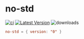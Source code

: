 # no-std &emsp; 
[![ci](https://github.com/rust-china/no-std/workflows/Rust/badge.svg)](https://github.com/rust-china/no-std/actions)
[![Latest Version]][crates.io]
![downloads](https://img.shields.io/crates/d/no-std.svg?style=flat-square)

[Latest Version]: https://img.shields.io/crates/v/no-std.svg
[crates.io]: https://crates.io/crates/no-std
```toml
no-std = { version: "0" }
```